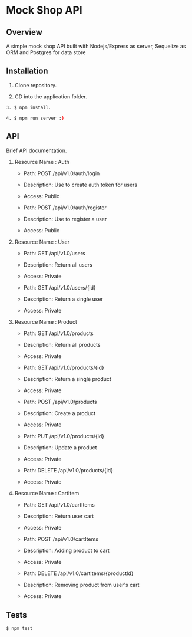 # Mock Shop API

## Overview

A simple mock shop API built with Nodejs/Express as server, Sequelize as ORM and Postgres for data store

## Installation

1. Clone repository.

2. CD into the application folder.

```bash
3. $ npm install.
```

```bash
4. $ npm run server :)
```

## API

Brief API documentation.  

1. Resource Name : Auth
   - Path: POST /api/v1.0/auth/login
   - Description: Use to create auth token for users
   - Access: Public

   - Path: POST /api/v1.0/auth/register
   - Description: Use to register a user
   - Access: Public

2. Resource Name : User
   - Path: GET /api/v1.0/users
   - Description: Return all users
   - Access: Private

   - Path: GET /api/v1.0/users/{id}
   - Description: Return a single user
   - Access: Private

3. Resource Name : Product
   - Path: GET /api/v1.0/products
   - Description: Return all products
   - Access: Private

   - Path: GET /api/v1.0/products/{id}
   - Description: Return a single product
   - Access: Private

   - Path: POST /api/v1.0/products
   - Description: Create a product
   - Access: Private

   - Path: PUT /api/v1.0/products/{id}
   - Description: Update a product
   - Access: Private

   - Path: DELETE /api/v1.0/products/{id}
   - Access: Private

4. Resource Name : CartItem
   - Path: GET /api/v1.0/cartItems
   - Description: Return user cart
   - Access: Private

   - Path: POST /api/v1.0/cartItems
   - Description: Adding product to cart
   - Access: Private

   - Path: DELETE /api/v1.0/cartItems/{productId}
   - Description: Removing product from user's cart
   - Access: Private

## Tests

```bash
$ npm test
```
